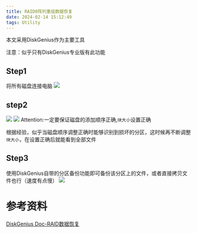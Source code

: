 ```yaml
---
title: RAID0阵列重组数据恢复
date: 2024-02-14 15:12:49
tags: Utility
---
```



本文采用DiskGenius作为主要工具
<!--more-->
注意：似乎只有DiskGenius专业版有此功能

## Step1

将所有磁盘连接电脑
![](1.jpg)

## step2
![](3.png)
![](4.png)
Attention:一定要保证磁盘的添加顺序正确,`块大小`设置正确

根据经验，似乎当磁盘顺序调整正确时能够识别到损坏的分区，这时候再不断调整`块大小`，在设置正确后就能看到全部文件

## Step3
使用DiskGenius自带的分区备份功能即可备份该分区上的文件，或者直接拷贝文件也行（速度有点慢）
![](2.jpg)


# 参考资料

[DiskGenius Doc-RAID数据恢复](https://www.diskgenius.cn/exp/raid-recovery.php)
